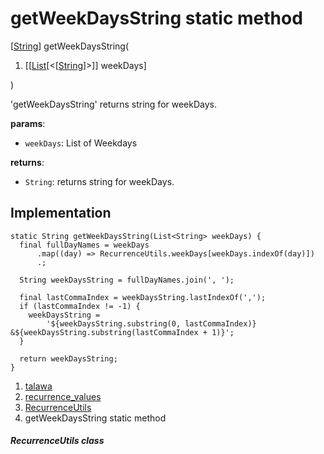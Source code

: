 
<div>

# getWeekDaysString static method

</div>


[[String](https://api.flutter.dev/flutter/dart-core/String-class.html)]
getWeekDaysString(

1.  [[[List](https://api.flutter.dev/flutter/dart-core/List-class.md)[\<[[String](https://api.flutter.dev/flutter/dart-core/String-class.html)]\>]]
    weekDays]

)



\'getWeekDaysString\' returns string for weekDays.

**params**:

-   `weekDays`: List of Weekdays

**returns**:

-   `String`: returns string for weekDays.



## Implementation

``` language-dart
static String getWeekDaysString(List<String> weekDays) {
  final fullDayNames = weekDays
      .map((day) => RecurrenceUtils.weekDays[weekDays.indexOf(day)])
      .;

  String weekDaysString = fullDayNames.join(', ');

  final lastCommaIndex = weekDaysString.lastIndexOf(',');
  if (lastCommaIndex != -1) {
    weekDaysString =
        '${weekDaysString.substring(0, lastCommaIndex)} &${weekDaysString.substring(lastCommaIndex + 1)}';
  }

  return weekDaysString;
}
```







1.  [talawa](../../index.md)
2.  [recurrence_values](../../constants_recurrence_values/)
3.  [RecurrenceUtils](../../constants_recurrence_values/RecurrenceUtils-class.md)
4.  getWeekDaysString static method

##### RecurrenceUtils class







